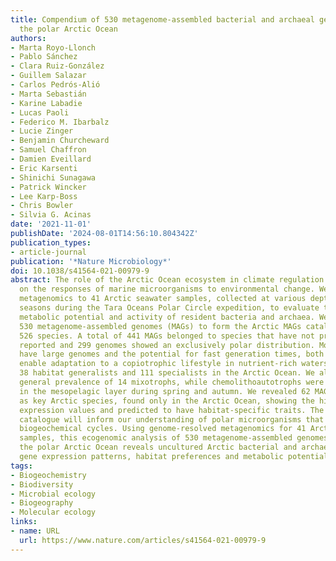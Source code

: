 ```yaml
---
title: Compendium of 530 metagenome-assembled bacterial and archaeal genomes from
  the polar Arctic Ocean
authors:
- Marta Royo-Llonch
- Pablo Sánchez
- Clara Ruiz-González
- Guillem Salazar
- Carlos Pedrós-Alió
- Marta Sebastián
- Karine Labadie
- Lucas Paoli
- Federico M. Ibarbalz
- Lucie Zinger
- Benjamin Churcheward
- Samuel Chaffron
- Damien Eveillard
- Eric Karsenti
- Shinichi Sunagawa
- Patrick Wincker
- Lee Karp-Boss
- Chris Bowler
- Silvia G. Acinas
date: '2021-11-01'
publishDate: '2024-08-01T14:56:10.804342Z'
publication_types:
- article-journal
publication: '*Nature Microbiology*'
doi: 10.1038/s41564-021-00979-9
abstract: The role of the Arctic Ocean ecosystem in climate regulation may depend
  on the responses of marine microorganisms to environmental change. We applied genome-resolved
  metagenomics to 41 Arctic seawater samples, collected at various depths in different
  seasons during the Tara Oceans Polar Circle expedition, to evaluate the ecology,
  metabolic potential and activity of resident bacteria and archaea. We assembled
  530 metagenome-assembled genomes (MAGs) to form the Arctic MAGs catalogue comprising
  526 species. A total of 441 MAGs belonged to species that have not previously been
  reported and 299 genomes showed an exclusively polar distribution. Most Arctic MAGs
  have large genomes and the potential for fast generation times, both of which may
  enable adaptation to a copiotrophic lifestyle in nutrient-rich waters. We identified
  38 habitat generalists and 111 specialists in the Arctic Ocean. We also found a
  general prevalence of 14 mixotrophs, while chemolithoautotrophs were mostly present
  in the mesopelagic layer during spring and autumn. We revealed 62 MAGs classified
  as key Arctic species, found only in the Arctic Ocean, showing the highest gene
  expression values and predicted to have habitat-specific traits. The Artic MAGs
  catalogue will inform our understanding of polar microorganisms that drive global
  biogeochemical cycles. Using genome-resolved metagenomics for 41 Arctic seawater
  samples, this ecogenomic analysis of 530 metagenome-assembled genomes (MAGs) from
  the polar Arctic Ocean reveals uncultured Arctic bacterial and archaeal MAGs, their
  gene expression patterns, habitat preferences and metabolic potential.
tags:
- Biogeochemistry
- Biodiversity
- Microbial ecology
- Biogeography
- Molecular ecology
links:
- name: URL
  url: https://www.nature.com/articles/s41564-021-00979-9
---
```


